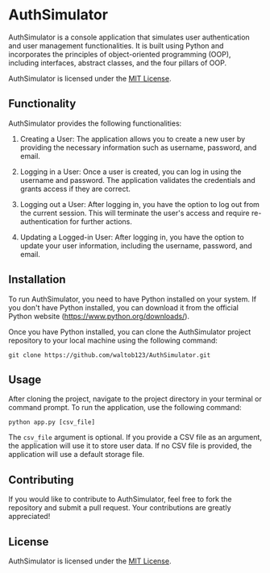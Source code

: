 # AuthSimulator

AuthSimulator is a console application that simulates user authentication and user management functionalities. It is built using Python and incorporates the principles of object-oriented programming (OOP), including interfaces, abstract classes, and the four pillars of OOP.

AuthSimulator is licensed under the [MIT License](LICENSE).
## Functionality

AuthSimulator provides the following functionalities:

1. Creating a User: The application allows you to create a new user by providing the necessary information such as username, password, and email.

2. Logging in a User: Once a user is created, you can log in using the username and password. The application validates the credentials and grants access if they are correct.

3. Logging out a User: After logging in, you have the option to log out from the current session. This will terminate the user's access and require re-authentication for further actions.

4. Updating a Logged-in User: After logging in, you have the option to update your user information, including the username, password, and email.

## Installation

To run AuthSimulator, you need to have Python installed on your system. If you don't have Python installed, you can download it from the official Python website (https://www.python.org/downloads/).

Once you have Python installed, you can clone the AuthSimulator project repository to your local machine using the following command:

```
git clone https://github.com/waltob123/AuthSimulator.git
```

## Usage

After cloning the project, navigate to the project directory in your terminal or command prompt. To run the application, use the following command:

```
python app.py [csv_file]
```

The `csv_file` argument is optional. If you provide a CSV file as an argument, the application will use it to store user data. If no CSV file is provided, the application will use a default storage file.

## Contributing

If you would like to contribute to AuthSimulator, feel free to fork the repository and submit a pull request. Your contributions are greatly appreciated!

## License

AuthSimulator is licensed under the [MIT License](LICENSE).